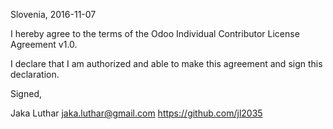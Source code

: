 Slovenia, 2016-11-07

I hereby agree to the terms of the Odoo Individual Contributor License
Agreement v1.0.

I declare that I am authorized and able to make this agreement and sign this
declaration.

Signed,

Jaka Luthar jaka.luthar@gmail.com https://github.com/jl2035
